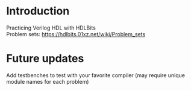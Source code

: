 # Introduction
Practicing Verilog HDL with HDLBits  
Problem sets: https://hdlbits.01xz.net/wiki/Problem_sets

# Future updates  
Add testbenches to test with your favorite compiler (may require unique module names for each problem)

